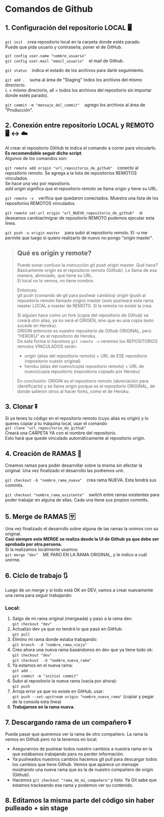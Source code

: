 # Comandos de Github

## 1. Configuración del repositorio LOCAL 🖥️
`git init`  &nbsp;&nbsp; crea repositorio local en la carpeta donde estés parado.  
Puede que pida usuario y contraseña, poner el de GitHub.

`git config user.name "nombre_usuario"`  
`git config user.mail "email_usuario"` &nbsp;&nbsp; el mail de Github.

`git status` &nbsp;&nbsp; indica el estado de los archivos para darle seguimiento.

`git add .`	&nbsp;&nbsp; suma al área de "Staging" todos los archivos del mismo directorio.  
(. = mismo directorio, all = todos los archivos del repositorio sin importar donde estés parado).

`git commit -m "mensaje_del_commit"` &nbsp;&nbsp; agrego los archivos al área de "Producción".

## 2. Conexión entre repositorio LOCAL y REMOTO 🖥️ ↔️ ☁️
Al crear el repositorio GitHub te indica el comando a correr para vincularlo. **Es recomendable seguir dicho script**.  
Algunos de los comandos son:

`git remote add origin "url_repositorio_de_github"` &nbsp;&nbsp; conecto al repositorio remoto. Se agrega a la lista de repositorios REMOTOS vinculados.  
Se hace una vez por repositorio.  
*add origin* significa que el repositorio remoto se llama origin y tiene su URL.

`git remote -v` &nbsp;&nbsp; verifica que quedaron conectados. Muestra una lista de los repositorios REMOTOS vinculados.

`git remote set-url origin "url_NUEVO_repositorio_de_github"` &nbsp;&nbsp; si deseamos cambiar/migrar de repositorio REMOTO podemos ejecutar esta línea.

`git push -u origin master` &nbsp;&nbsp; para subir al repositorio remoto. El -u me permite que luego si quiero realizarlo de nuevo no pongo "origin master".

>## Qué es origin y remote?
>Puede sonar confuso la instrucción git push origin master. Qué hace?  
Básicamente origin es el repositorio remoto (Github). Lo llama de esa manera, abreviado, que tiene su URL.  
El local no lo vemos, no tiene nombre.  
>
>Entonces:  
git push (comando de git para pushear cambios) origin (push al repositorio remoto llamado origin) master (solo pusheará esta rama master LOCAL a master de REMOTO. Si la remota no existe la crea.   
>
>Si alguien hace como un fork (copia del repositorio de Github) se creará otro alias, ya no será el ORIGEN, sino que es una copia (esto sucede en Heroku).   
ORIGIN entonces es nuestro repositorio de Github ORIGINAL, pero "HEROKU" es el repositorio de Heroku.  
De esta forma si hacemos `git remote -v` veremos los REPOSITORIOS remotos VINCULADOS serán:  
>- origin (alias del repositorio remoto) + URL de ESE repositorio (repositorio nuesto original)  
>- heroku (alias del nuevo/copia repositorio remoto) + URL de nuevo/copia repositorio (repositorio copiado por Heroku)  
>
>En conclusión: ORIGIN es el repositorio remoto (abreviación para identificarlo) y se llama origin porque es el repositorio ORIGINAL, de donde salieron otros al hacer forks, como el de Heroku.

## 3. Clonar ⏬
Si ya tenes tu código en el repositorio remoto (cuyo alias es origin) y lo queres copiar a tu máquina local, usar el comando  
`git clone "url_repositorio_de_github"`  
Creará una CARPETA YA con el nombre del repositorio.  
Esto hará que quede vinculado automáticamente al repositorio origin.

## 4. Creación de RAMAS 🔀
Creamos ramas para poder desarrollar sobre la misma sin afectar la original. Una vez finalizado el desarrollo las podremos unir.  

`git checkout -b "nombre_rama_nueva"` &nbsp;&nbsp; crea rama NUEVA. Esta tendrá sus commits.

`git checkout "nombre_rama_existente"` &nbsp;&nbsp; switch entre ramas existentes para poder trabajar en alguna de ellas. Cada una tiene sus propios commits.

## 5. Merge de RAMAS 🈂️
Una vez finalizado el desarrollo sobre alguna de las ramas la unimos con su original.  
**Casi siempre este MERGE se realiza desde la UI de Github ya que debe ser aprobada por otra persona.**  
Si la realizamos localmente usamos:  
`git merge "dev"` &nbsp;&nbsp; ME PARO EN LA RAMA ORIGINAL, y le indico a cuál unirme.

## 6. Ciclo de trabajo 🔃
Luego de un merge y si todo está OK en DEV, vamos a crear nuevamente una rama para seguir trabajando:

### Local:
1. Salgo de mi rama original (mergeada) y paso a la rama dev:  
`git checkout "dev"`  
2. Actualizo dev ya que no tendrá lo que pasó en GitHub:  
`git pull`  
3. Elimino mi rama donde estaba trabajando:  
`git branch  -d "nombre_rama_vieja"`  
4. Creo ahora una nueva rama basándonos en dev que ya tiene todo ok:   
`git checkout "dev"`  
`git checkout  -b "nombre_nueva_rama"`  
5. Ya estamos en el nueva rama:  
`git add .`  
`git commit -m "initial commit"`  
6. Subo al repositorio la nueva rama (vacía por ahora):  
`git push`  
7. Arroja error ya que no existe en GitHub, usar:  
`git push --set-upstream origin "nombre_nueva_rama"` (copiar y pegar de la consola esta linea)
8. **Trabajamos en la rama nueva.**

## 7. Descargando rama de un compañero ⏬
Puede pasar que queremos ver la rama de otro compañero. La rama la vemos en Github pero no la tenemos en local.
- Asegurarnos de pushear todos nuestro cambios a nuestra rama en la que estábamos trabajando para no perder información.
- Ya pusheados nuestros cambios hacemos git pull para descargar todos los cambios que tiene Github. Vemos que aparece un mensaje mostrando una nueva rama que es la de nuestro compañero de origin (Github).
- Hacemos `git checkout "rama_de_mi_compañero"` y listo. Ya Git sabe que estamos trackeando esa rama y podemos ver su contenido.

## 8. Editamos la misma parte del código sin haber pulleado + sin stage